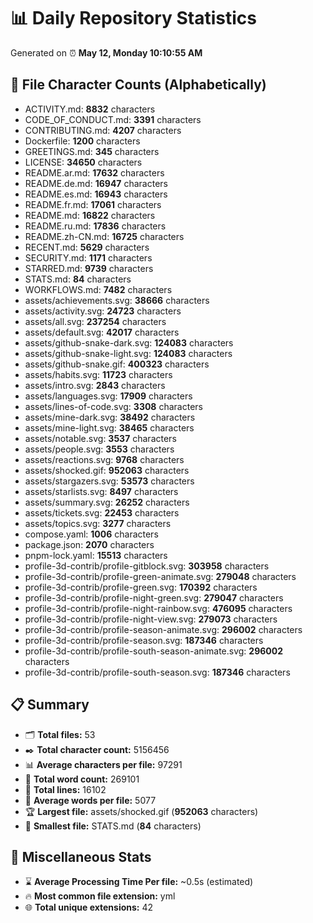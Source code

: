 # 📊 Daily Repository Statistics
Generated on ⏰ **May 12, Monday 10:10:55 AM**

## 📂 File Character Counts (Alphabetically)
- ACTIVITY.md: **8832** characters
- CODE_OF_CONDUCT.md: **3391** characters
- CONTRIBUTING.md: **4207** characters
- Dockerfile: **1200** characters
- GREETINGS.md: **345** characters
- LICENSE: **34650** characters
- README.ar.md: **17632** characters
- README.de.md: **16947** characters
- README.es.md: **16943** characters
- README.fr.md: **17061** characters
- README.md: **16822** characters
- README.ru.md: **17836** characters
- README.zh-CN.md: **16725** characters
- RECENT.md: **5629** characters
- SECURITY.md: **1171** characters
- STARRED.md: **9739** characters
- STATS.md: **84** characters
- WORKFLOWS.md: **7482** characters
- assets/achievements.svg: **38666** characters
- assets/activity.svg: **24723** characters
- assets/all.svg: **237254** characters
- assets/default.svg: **42017** characters
- assets/github-snake-dark.svg: **124083** characters
- assets/github-snake-light.svg: **124083** characters
- assets/github-snake.gif: **400323** characters
- assets/habits.svg: **11723** characters
- assets/intro.svg: **2843** characters
- assets/languages.svg: **17909** characters
- assets/lines-of-code.svg: **3308** characters
- assets/mine-dark.svg: **38492** characters
- assets/mine-light.svg: **38465** characters
- assets/notable.svg: **3537** characters
- assets/people.svg: **3553** characters
- assets/reactions.svg: **9768** characters
- assets/shocked.gif: **952063** characters
- assets/stargazers.svg: **53573** characters
- assets/starlists.svg: **8497** characters
- assets/summary.svg: **26252** characters
- assets/tickets.svg: **22453** characters
- assets/topics.svg: **3277** characters
- compose.yaml: **1006** characters
- package.json: **2070** characters
- pnpm-lock.yaml: **15513** characters
- profile-3d-contrib/profile-gitblock.svg: **303958** characters
- profile-3d-contrib/profile-green-animate.svg: **279048** characters
- profile-3d-contrib/profile-green.svg: **170392** characters
- profile-3d-contrib/profile-night-green.svg: **279047** characters
- profile-3d-contrib/profile-night-rainbow.svg: **476095** characters
- profile-3d-contrib/profile-night-view.svg: **279073** characters
- profile-3d-contrib/profile-season-animate.svg: **296002** characters
- profile-3d-contrib/profile-season.svg: **187346** characters
- profile-3d-contrib/profile-south-season-animate.svg: **296002** characters
- profile-3d-contrib/profile-south-season.svg: **187346** characters

## 📋 Summary
- 🗂️ **Total files:** 53
- ✒️ **Total character count:** 5156456
- 📊 **Average characters per file:** 97291
- 📝 **Total word count:** 269101
- 🧾 **Total lines:** 16102
- 📐 **Average words per file:** 5077
- 🏆 **Largest file:** assets/shocked.gif (**952063** characters)
- 🥉 **Smallest file:** STATS.md (**84** characters)

## 🌟 Miscellaneous Stats
- ⌛ **Average Processing Time Per file:** ~0.5s (estimated)
- 🔥 **Most common file extension:** yml
- 🌐 **Total unique extensions:** 42
